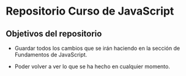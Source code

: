 # Repositorio Curso de JavaScript

## Objetivos del repositorio

- Guardar todos los cambios que se irán haciendo en la sección de Fundamentos de JavaScript.

- Poder volver a ver lo que se ha hecho en cualquier momento.